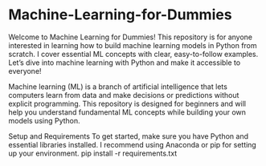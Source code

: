 # Machine-Learning-for-Dummies
Welcome to Machine Learning for Dummies! This repository is for anyone interested in learning how to build machine learning models in Python from scratch. I cover essential ML concepts with clear, easy-to-follow examples. Let’s dive into machine learning with Python and make it accessible to everyone!

Machine learning (ML) is a branch of artificial intelligence that lets computers learn from data and make decisions or predictions without explicit programming. This repository is designed for beginners and will help you understand fundamental ML concepts while building your own models using Python.

Setup and Requirements
To get started, make sure you have Python and essential libraries installed. I recommend using Anaconda or pip for setting up your environment.
pip install -r requirements.txt

